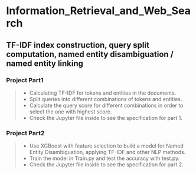 # Information_Retrieval_and_Web_Search
## TF-IDF index construction, query split computation, named entity disambiguation / named entity linking
### Project Part1
> + Calculating TF-IDF for tokens and entities in the documents.
> + Split queries into different combinations of tokens and entities.
> + Calculate the query score for different combinations in order to select the one with highest score.
> + Check the Jupyter file inside to see the specification for part 1.

### Project Part2
> + Use XGBoost with feature selection to build a model for Named Entity Disambiguation, applying TF-IDF and other NLP methods.
> + Train the model in Train.py and test the accuracy with test.py.
> + Check the Jupyter file inside to see the specification for part 2.
